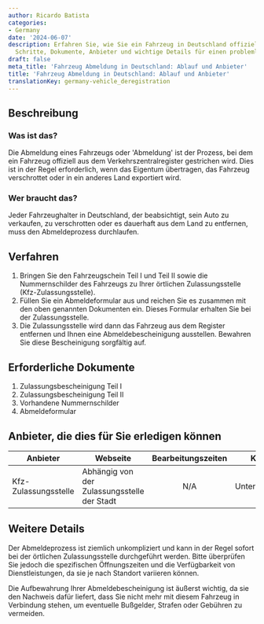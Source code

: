 ```yaml
---
author: Ricardo Batista
categories:
- Germany
date: '2024-06-07'
description: Erfahren Sie, wie Sie ein Fahrzeug in Deutschland offiziell abmelden.
  Schritte, Dokumente, Anbieter und wichtige Details für einen problemlosen Prozess.
draft: false
meta_title: 'Fahrzeug Abmeldung in Deutschland: Ablauf und Anbieter'
title: 'Fahrzeug Abmeldung in Deutschland: Ablauf und Anbieter'
translationKey: germany-vehicle_deregistration
---
```



## Beschreibung
### Was ist das?
Die Abmeldung eines Fahrzeugs oder 'Abmeldung' ist der Prozess, bei dem ein Fahrzeug offiziell aus dem Verkehrszentralregister gestrichen wird. Dies ist in der Regel erforderlich, wenn das Eigentum übertragen, das Fahrzeug verschrottet oder in ein anderes Land exportiert wird.

### Wer braucht das?
Jeder Fahrzeughalter in Deutschland, der beabsichtigt, sein Auto zu verkaufen, zu verschrotten oder es dauerhaft aus dem Land zu entfernen, muss den Abmeldeprozess durchlaufen.

## Verfahren
1. Bringen Sie den Fahrzeugschein Teil I und Teil II sowie die Nummernschilder des Fahrzeugs zu Ihrer örtlichen Zulassungsstelle (Kfz-Zulassungsstelle).
2. Füllen Sie ein Abmeldeformular aus und reichen Sie es zusammen mit den oben genannten Dokumenten ein. Dieses Formular erhalten Sie bei der Zulassungsstelle.
3. Die Zulassungsstelle wird dann das Fahrzeug aus dem Register entfernen und Ihnen eine Abmeldebescheinigung ausstellen. Bewahren Sie diese Bescheinigung sorgfältig auf.

## Erforderliche Dokumente
1. Zulassungsbescheinigung Teil I
2. Zulassungsbescheinigung Teil II
3. Vorhandene Nummernschilder
4. Abmeldeformular

## Anbieter, die dies für Sie erledigen können

| Anbieter        |             Webseite                         |     Bearbeitungszeiten      |       Kosten             |
| --------------- | ---------------------------------- | :-------------: | :--------------: |
| Kfz-Zulassungsstelle  |  Abhängig von der Zulassungsstelle der Stadt  |      N/A          |        Unterschiedlich      |

## Weitere Details
Der Abmeldeprozess ist ziemlich unkompliziert und kann in der Regel sofort bei der örtlichen Zulassungsstelle durchgeführt werden. Bitte überprüfen Sie jedoch die spezifischen Öffnungszeiten und die Verfügbarkeit von Dienstleistungen, da sie je nach Standort variieren können.

Die Aufbewahrung Ihrer Abmeldebescheinigung ist äußerst wichtig, da sie den Nachweis dafür liefert, dass Sie nicht mehr mit diesem Fahrzeug in Verbindung stehen, um eventuelle Bußgelder, Strafen oder Gebühren zu vermeiden.